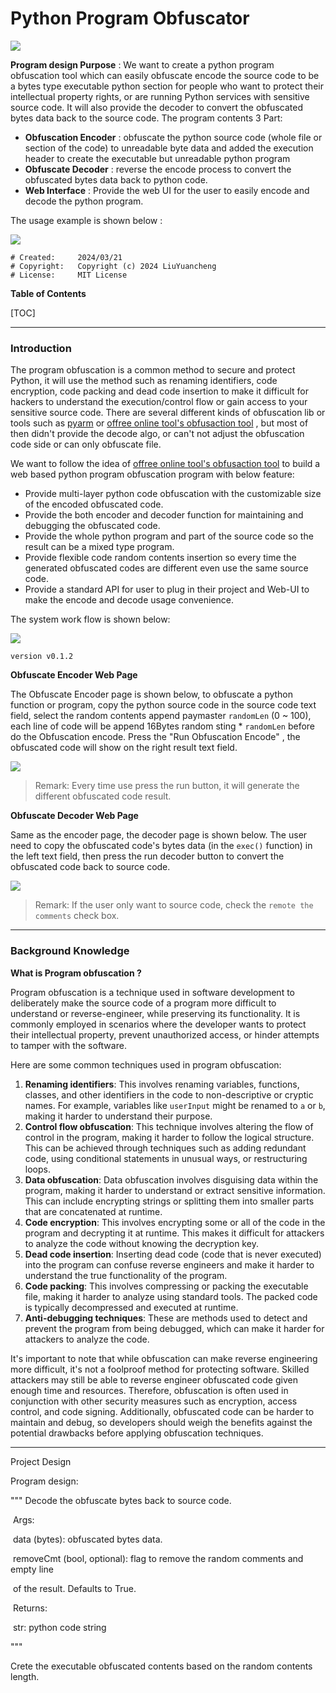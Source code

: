 # Python Program Obfuscator

![](C:/Works/NCL/Project/Malware_Repo/src/pyObfuscator/doc/img/logo_normal.png)

**Program design Purpose** : We want to create a python program obfuscation tool which can easily obfuscate encode the source code to be a bytes type executable python section for people who want to protect their intellectual property rights, or are running Python services with sensitive source code. It will also provide the decoder to convert the obfuscated bytes data back to the source code. The program contents 3 Part: 

- **Obfuscation Encoder** :  obfuscate the python source code (whole file or section of the code) to unreadable byte data and added the execution header to create the executable but unreadable python program 
- **Obfuscate Decoder** : reverse the encode process to convert the obfuscated bytes data back to python code. 
- **Web Interface** : Provide the web UI for the user to easily encode and decode the python program. 

The usage example is shown below :

![](doc/img/usageExample.png)

```
# Created:     2024/03/21
# Copyright:   Copyright (c) 2024 LiuYuancheng
# License:     MIT License
```

**Table of Contents**

[TOC]

------

### Introduction 

The program obfuscation is a common method to secure and protect Python, it will use the method such as renaming identifiers, code encryption,  code packing and dead code insertion to make it difficult for hackers to understand the execution/control flow or gain access to your sensitive source code. There are several different kinds of obfuscation lib or tools such as [pyarm](https://pyarmor.readthedocs.io/en/latest/) or [offree online tool's obfusaction tool](https://freecodingtools.org/py-obfuscator) , but most of then didn't provide the decode algo, or can't not adjust the obfuscation code side or can only obfuscate file. 

We want to follow the idea of  [offree online tool's obfusaction tool](https://freecodingtools.org/py-obfuscator) to build a web based python program obfuscation program with below feature: 

- Provide multi-layer python code obfuscation with the customizable size of the encoded obfuscated code. 
- Provide the both encoder and decoder function for maintaining and debugging the obfuscated code.
- Provide the whole python program and part of the source code so the result can be a mixed type program. 
- Provide flexible code random contents insertion so every time the generated obfuscated codes are different even use the same source code. 
- Provide a standard API for user to plug in their project and Web-UI to make the encode and decode usage convenience. 

The system work flow is shown below:

![](doc/img/sysWorkflow.png)

`version v0.1.2`

**Obfuscate Encoder Web Page**

The Obfuscate Encoder page is shown below, to obfuscate a python function or program, copy the python source code in the source code text field, select the random contents append paymaster `randomLen` (0 ~ 100), each line of code will be append 16Bytes random sting * `randomLen` before do the Obfuscation encode. Press the "Run Obfuscation Encode" , the obfuscated code will show on the right result text field.

![](doc/img/encoderPage.png)

>  Remark: Every time use press the run button, it will generate the different obfuscated code result.



**Obfuscate Decoder Web Page**

Same as the encoder page, the decoder page is shown below. The user need to copy the  obfuscated code's bytes data (in the `exec()` function) in the left text field, then press the run decoder button to convert the obfuscated code back to source code. 

![](doc/img/decoderPage.png)

> Remark: If the user only want to source code, check the `remote the comments` check box. 



------

### Background Knowledge

**What is Program obfuscation ?** 

Program obfuscation is a technique used in software development to deliberately make the source code of a program more difficult to understand or reverse-engineer, while preserving its functionality. It is commonly employed in scenarios where the developer wants to protect their intellectual property, prevent unauthorized access, or hinder attempts to tamper with the software.

Here are some common techniques used in program obfuscation:

1. **Renaming identifiers**: This involves renaming variables, functions, classes, and other identifiers in the code to non-descriptive or cryptic names. For example, variables like `userInput` might be renamed to `a` or `b`, making it harder to understand their purpose.
2. **Control flow obfuscation**: This technique involves altering the flow of control in the program, making it harder to follow the logical structure. This can be achieved through techniques such as adding redundant code, using conditional statements in unusual ways, or restructuring loops.
3. **Data obfuscation**: Data obfuscation involves disguising data within the program, making it harder to understand or extract sensitive information. This can include encrypting strings or splitting them into smaller parts that are concatenated at runtime.
4. **Code encryption**: This involves encrypting some or all of the code in the program and decrypting it at runtime. This makes it difficult for attackers to analyze the code without knowing the decryption key.
5. **Dead code insertion**: Inserting dead code (code that is never executed) into the program can confuse reverse engineers and make it harder to understand the true functionality of the program.
6. **Code packing**: This involves compressing or packing the executable file, making it harder to analyze using standard tools. The packed code is typically decompressed and executed at runtime.
7. **Anti-debugging techniques**: These are methods used to detect and prevent the program from being debugged, which can make it harder for attackers to analyze the code.

It's important to note that while obfuscation can make reverse engineering more difficult, it's not a foolproof method for protecting software. Skilled attackers may still be able to reverse engineer obfuscated code given enough time and resources. Therefore, obfuscation is often used in conjunction with other security measures such as encryption, access control, and code signing. Additionally, obfuscated code can be harder to maintain and debug, so developers should weigh the benefits against the potential drawbacks before applying obfuscation techniques.



------

Project Design

Program design:

  """ Decode the obfuscate bytes back to source code.

​    Args:

​      data (bytes): obfuscated bytes data.

​      removeCmt (bool, optional): flag to remove the random comments and empty line 

​        of the result. Defaults to True.

​    Returns:

​      str: python code string

  """



Crete the executable obfuscated contents based on the random contents length.
